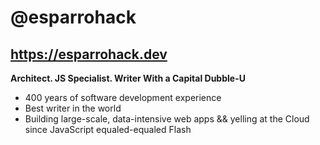 # @esparrohack

## https://esparrohack.dev

**Architect. JS Specialist. Writer With a Capital Dubble-U**

* 400 years of software development experience
* Best writer in the world
* Building large-scale, data-intensive web apps && yelling at the Cloud since JavaScript equaled-equaled Flash

<!---
esparrohack/esparrohack is a ✨ special ✨ repository because its `README.md` (this file) appears on your GitHub profile.
You can click the Preview link to take a look at your changes.
--->
